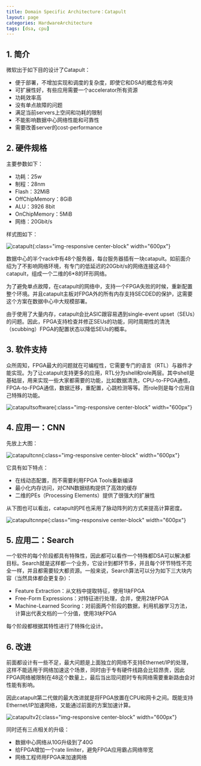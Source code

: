 ```yaml
---
title: Domain Specific Architecture：Catapult
layout: page
categories: HardwareArchitecture
tags: [dsa, cpu]
---
```


## 1. 简介
微软出于如下目的设计了Catapult：
- 便于部署，不增加实现和调度的复杂度，即使它和DSA的概念有冲突
- 可扩展性好，有些应用需要一个accelerator所有资源
- 功耗效率高
- 没有单点故障的问题
- 满足当前servers上空间和功耗的限制
- 不能影响数据中心网络性能和可靠性
- 需要改善server的cost-performance

## 2. 硬件规格
主要参数如下：
- 功耗：25w
- 制程：28nm
- Flash：32MiB
- OffChipMemory：8GiB
- ALU：3926 8bit
- OnChipMemory：5MiB
- 网络：20Gbit/s

样式图如下：

![catapult](/assets/dsa/catapult.png){:class="img-responsive center-block" width="600px"}

数据中心的半个rack中有48个服务器，每台服务器插有一块catapult。如前面介绍为了不影响网络环境，有专门的低延迟的20Gbit/s的网络连接这48个catapult，组成一个二维的6*8的环形网络。

为了避免单点故障，在catapult的网络中，支持一个FPGA失败的时候，重新配置整个环境。并且catapult主板对FPGA外的所有内存支持SECDED的保护，这需要这个方案在数据中心中大规模部署。

由于使用了大量内存，catapult会比ASIC跟容易遇到single-event upset（SEUs）的问题。因此，FPGA支持检查并修正SEUs的功能，同时周期性的清洗（scubbing）FPGA的配置状态以降低SEUs的概率。

## 3. 软件支持
众所周知，FPGA最大的问题就在可编程性，它需要专门的语言（RTL）与器件才能实现。为了让catapult支持更多的应用，RTL分为shell和role两层。其中shell是基础层，用来实现一些大家都需要的功能，比如数据清洗，CPU-to-FPGA通信，FPGA-to-FPGA通信，数据迁移，重配置，心跳检测等等。而role则是每个应用自己特殊的功能。

![catapultsoftware](/assets/dsa/catapult_software.png){:class="img-responsive center-block" width="600px"}

## 4. 应用一：CNN
先放上大图：

![catapultcnn](/assets/dsa/catapult_cnn.png){:class="img-responsive center-block" width="600px"}

它具有如下特点：
- 在线动态配置，而不需要利用FPGA Tools重新编译
- 最小化内存访问，对CNN数据结构提供了高效的缓存
- 二维的PEs（Processing Elements）提供了很强大的扩展性

从下图也可以看出，catapult的PE也采用了脉动阵列的方式来提高计算密度。

![catapultcnnpe](/assets/dsa/catapult_cnn_pe.png){:class="img-responsive center-block" width="600px"}

## 5. 应用二：Search
一个软件的每个阶段都具有特殊性，因此都可以看作一个特殊都DSA可以解决都目标。Search就是这样都一个业务，它设计到都环节多，并且每个环节特性不完全一样，并且都需要较大都资源。一般来说，Search算法可以分为如下三大块内容（当然具体都会更复杂）：
- Feature Extraction：从文档中提取特征，使用1块FPGA
- Free-Form Expressions：对特征进行处理，合并，使用2块FPGA
- Machine-Learned Scoring：对前面两个阶段的数据，利用机器学习方法，计算出代表文档的一个分值，使用3块FPGA

每个阶段都根据其特性进行了特殊化设计。

## 6. 改进
前面都设计有一些不足，最大问题是上面独立的网络不支持Ethernet/IP的处理，这样不能适用于网络加速这个场景，同时由于专有硬件线路会比较昂贵，因此FPGA网络被限制在48这个数量上，最后当出现问题时专有网络需要重新路由会对性能有影响。

因此catapult第二代做的最大改进就是将FPGA放置在CPU和网卡之间。既能支持Ethernet/IP加速网络，又能通过前面的方案加速计算。

![catapultv2](/assets/dsa/catapult_v2.png){:class="img-responsive center-block" width="600px"}

同时还有三点相关的升级：
- 数据中心网络从10G升级到了40G
- 给FPGA增加一个rate limiter，避免FPGA应用霸占网络带宽
- 网络工程师用FPGA来加速网络
